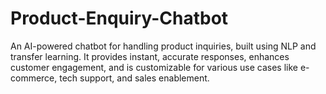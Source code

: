 # Product-Enquiry-Chatbot
An AI-powered chatbot for handling product inquiries, built using NLP and transfer learning. It provides instant, accurate responses, enhances customer engagement, and is customizable for various use cases like e-commerce, tech support, and sales enablement.
